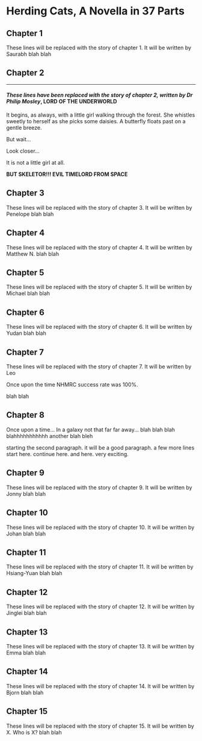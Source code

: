Herding Cats, A Novella in 37 Parts
====================

Chapter 1
---------
These lines will be replaced with the story of chapter 1.
It will be written by Saurabh
blah blah

## Chapter 2
---------
#### *These lines have been replaced with the story of chapter 2, written by Dr Philip Mosley*, **LORD OF THE UNDERWORLD**

It begins, as always, with a little girl walking through the forest.
She whistles sweetly to herself as she picks some daisies.
A butterfly floats past on a gentle breeze.

But wait...

Look closer...

It is not a little girl at all.

**BUT SKELETOR!!! EVIL TIMELORD FROM SPACE**

Chapter 3
---------
These lines will be replaced with the story of chapter 3.
It will be written by Penelope
blah blah

Chapter 4
---------
These lines will be replaced with the story of chapter 4.
It will be written by Matthew N.
blah blah

Chapter 5
---------
These lines will be replaced with the story of chapter 5.
It will be written by Michael
blah blah

Chapter 6
---------
These lines will be replaced with the story of chapter 6.
It will be written by Yudan
blah blah

Chapter 7
---------
These lines will be replaced with the story of chapter 7.
It will be written by Leo

Once upon the time NHMRC success rate was 100%.

blah blah

Chapter 8
---------
Once upon a time...
In a galaxy not that far far away...
blah blah blah
blahhhhhhhhhhh
another blah
bleh

starting the second paragraph. it will be a good paragraph.
a few more lines start here.
continue here.
and here.
very exciting.

Chapter 9
---------
These lines will be replaced with the story of chapter 9.
It will be written by Jonny
blah blah

Chapter 10
---------
These lines will be replaced with the story of chapter 10.
It will be written by Johan
blah blah

Chapter 11
---------
These lines will be replaced with the story of chapter 11.
It will be written by Hsiang-Yuan
blah blah

Chapter 12
---------
These lines will be replaced with the story of chapter 12.
It will be written by Jinglei
blah blah

Chapter 13
---------
These lines will be replaced with the story of chapter 13.
It will be written by Emma
blah blah

Chapter 14
---------
These lines will be replaced with the story of chapter 14.
It will be written by Bjorn
blah blah

Chapter 15
---------
These lines will be replaced with the story of chapter 15.
It will be written by X. Who is X?
blah blah
